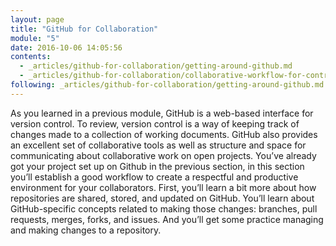 ```yaml
---
layout: page
title: "GitHub for Collaboration"
module: "5"
date: 2016-10-06 14:05:56
contents:
  - _articles/github-for-collaboration/getting-around-github.md
  - _articles/github-for-collaboration/collaborative-workflow-for-contributions.md
following: _articles/github-for-collaboration/getting-around-github.md
---
```


As you learned in a previous module, GitHub is a web-based interface for version control. To review, version control is a way of keeping track of changes made to a collection of working documents. GitHub also provides an excellent set of collaborative tools as well as structure and space for communicating about collaborative work on open projects. You’ve already got your project set up on Github in the previous section, in this section you’ll establish a good workflow to create a respectful and productive environment for your collaborators. First, you’ll learn a bit more about how repositories are shared, stored, and updated on GitHub. You’ll learn about GitHub-specific concepts related to making those changes: branches, pull requests, merges, forks, and issues. And you’ll get some practice managing and making changes to a repository.
